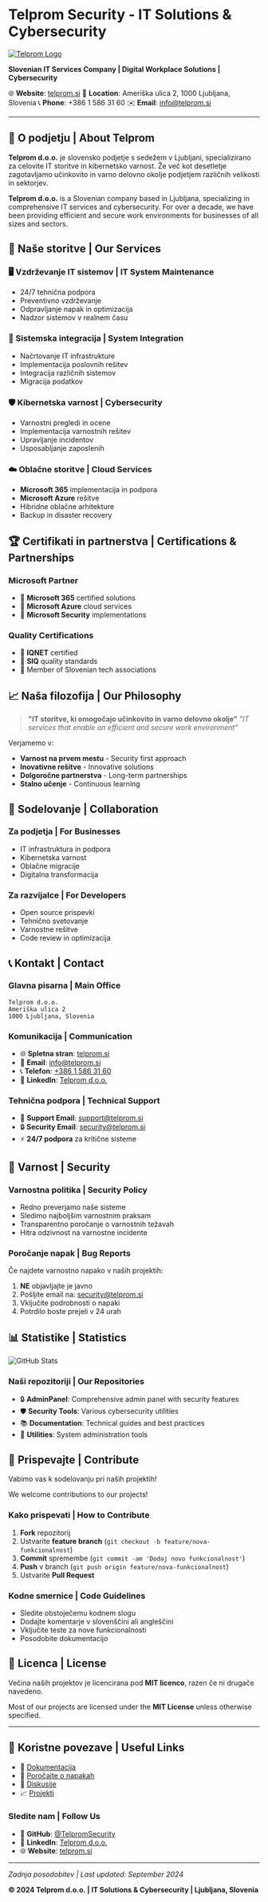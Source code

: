 # Telprom Security - IT Solutions & Cybersecurity

[![Telprom Logo](https://via.placeholder.com/150x50/0066cc/ffffff?text=TELPROM)](http://telprom.si/)

**Slovenian IT Services Company | Digital Workplace Solutions | Cybersecurity**

🌐 **Website**: [telprom.si](http://telprom.si/)
📍 **Location**: Ameriška ulica 2, 1000 Ljubljana, Slovenia
📞 **Phone**: +386 1 586 31 60
✉️ **Email**: info@telprom.si

---

## 🎯 O podjetju | About Telprom

**Telprom d.o.o.** je slovensko podjetje s sedežem v Ljubljani, specializirano za celovite IT storitve in kibernetsko varnost. Že več kot desetletje zagotavljamo učinkovito in varno delovno okolje podjetjem različnih velikosti in sektorjev.

**Telprom d.o.o.** is a Slovenian company based in Ljubljana, specializing in comprehensive IT services and cybersecurity. For over a decade, we have been providing efficient and secure work environments for businesses of all sizes and sectors.

## 🔧 Naše storitve | Our Services

### 🖥️ Vzdrževanje IT sistemov | IT System Maintenance
- 24/7 tehnična podpora
- Preventivno vzdrževanje
- Odpravljanje napak in optimizacija
- Nadzor sistemov v realnem času

### 🔗 Sistemska integracija | System Integration
- Načrtovanje IT infrastrukture
- Implementacija poslovnih rešitev
- Integracija različnih sistemov
- Migracija podatkov

### 🛡️ Kibernetska varnost | Cybersecurity
- Varnostni pregledi in ocene
- Implementacija varnostnih rešitev
- Upravljanje incidentov
- Usposabljanje zaposlenih

### ☁️ Oblačne storitve | Cloud Services
- **Microsoft 365** implementacija in podpora
- **Microsoft Azure** rešitve
- Hibridne oblačne arhitekture
- Backup in disaster recovery

## 🏆 Certifikati in partnerstva | Certifications & Partnerships

### Microsoft Partner
- 🔹 **Microsoft 365** certified solutions
- 🔹 **Microsoft Azure** cloud services
- 🔹 **Microsoft Security** implementations

### Quality Certifications
- 🔹 **IQNET** certified
- 🔹 **SIQ** quality standards
- 🔹 Member of Slovenian tech associations

## 📈 Naša filozofija | Our Philosophy

> **"IT storitve, ki omogočajo učinkovito in varno delovno okolje"**
> *"IT services that enable an efficient and secure work environment"*

Verjamemo v:
- **Varnost na prvem mestu** - Security first approach
- **Inovativne rešitve** - Innovative solutions
- **Dolgoročne partnerstva** - Long-term partnerships
- **Stalno učenje** - Continuous learning

## 🤝 Sodelovanje | Collaboration

### Za podjetja | For Businesses
- IT infrastruktura in podpora
- Kibernetska varnost
- Oblačne migracije
- Digitalna transformacija

### Za razvijalce | For Developers
- Open source prispevki
- Tehnično svetovanje
- Varnostne rešitve
- Code review in optimizacija

## 📞 Kontakt | Contact

### Glavna pisarna | Main Office
```
Telprom d.o.o.
Ameriška ulica 2
1000 Ljubljana, Slovenia
```

### Komunikacija | Communication
- 🌐 **Spletna stran**: [telprom.si](http://telprom.si/)
- 📧 **Email**: [info@telprom.si](mailto:info@telprom.si)
- 📞 **Telefon**: [+386 1 586 31 60](tel:+38615863160)
- 💼 **LinkedIn**: [Telprom d.o.o.](https://linkedin.com/company/telprom)

### Tehnična podpora | Technical Support
- 🔧 **Support Email**: [support@telprom.si](mailto:support@telprom.si)
- 🔒 **Security Email**: [security@telprom.si](mailto:security@telprom.si)
- ⚡ **24/7 podpora** za kritične sisteme

## 🔐 Varnost | Security

### Varnostna politika | Security Policy
- Redno preverjamo naše sisteme
- Sledimo najboljšim varnostnim praksam
- Transparentno poročanje o varnostnih težavah
- Hitra odzivnost na varnostne incidente

### Poročanje napak | Bug Reports
Če najdete varnostno napako v naših projektih:
1. **NE** objavljajte je javno
2. Pošljite email na: [security@telprom.si](mailto:security@telprom.si)
3. Vključite podrobnosti o napaki
4. Potrdilo boste prejeli v 24 urah

## 📊 Statistike | Statistics

![GitHub Stats](https://github-readme-stats.vercel.app/api?username=TelpromSecurity&show_icons=true&theme=default)

### Naši repozitoriji | Our Repositories
- 🔒 **AdminPanel**: Comprehensive admin panel with security features
- 🛡️ **Security Tools**: Various cybersecurity utilities
- 📚 **Documentation**: Technical guides and best practices
- 🔧 **Utilities**: System administration tools

## 🌟 Prispevajte | Contribute

Vabimo vas k sodelovanju pri naših projektih!

We welcome contributions to our projects!

### Kako prispevati | How to Contribute
1. **Fork** repozitorij
2. Ustvarite **feature branch** (`git checkout -b feature/nova-funkcionalnost`)
3. **Commit** spremembe (`git commit -am 'Dodaj novo funkcionalnost'`)
4. **Push** v branch (`git push origin feature/nova-funkcionalnost`)
5. Ustvarite **Pull Request**

### Kodne smernice | Code Guidelines
- Sledite obstoječemu kodnem slogu
- Dodajte komentarje v slovenščini ali angleščini
- Vključite teste za nove funkcionalnosti
- Posodobite dokumentacijo

## 📜 Licenca | License

Večina naših projektov je licencirana pod **MIT licenco**, razen če ni drugače navedeno.

Most of our projects are licensed under the **MIT License** unless otherwise specified.

---

## 🔗 Koristne povezave | Useful Links

- 📖 [Dokumentacija](https://github.com/TelpromSecurity/AdminPanel/blob/main/README.md)
- 🐛 [Poročajte o napakah](https://github.com/TelpromSecurity/AdminPanel/issues)
- 💬 [Diskusije](https://github.com/TelpromSecurity/AdminPanel/discussions)
- 📈 [Projekti](https://github.com/orgs/TelpromSecurity/projects)

### Sledite nam | Follow Us
- 🐙 **GitHub**: [@TelpromSecurity](https://github.com/TelpromSecurity)
- 💼 **LinkedIn**: [Telprom d.o.o.](https://linkedin.com/company/telprom)
- 🌐 **Website**: [telprom.si](http://telprom.si/)

---

*Zadnja posodobitev | Last updated: September 2024*

**© 2024 Telprom d.o.o. | IT Solutions & Cybersecurity | Ljubljana, Slovenia**
